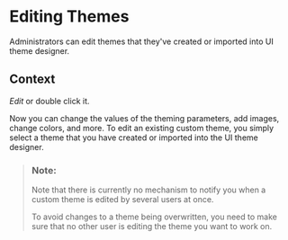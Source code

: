 <!-- copy7015c4cefad848fc99f069a5a722d250 -->

# Editing Themes

Administrators can edit themes that they've created or imported into UI theme designer.



## Context

*Edit* or double click it.

Now you can change the values of the theming parameters, add images, change colors, and more. To edit an existing custom theme, you simply select a theme that you have created or imported into the UI theme designer.

> ### Note:  
> Note that there is currently no mechanism to notify you when a custom theme is edited by several users at once.
> 
> To avoid changes to a theme being overwritten, you need to make sure that no other user is editing the theme you want to work on.

